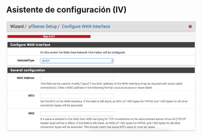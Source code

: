 ## Asistente de configuración (IV)

![wizard 4](./media/resources/wizard-4.png)<!-- .element height="90%" width="90%" -->
